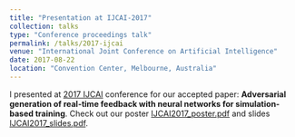 ```yaml
---
title: "Presentation at IJCAI-2017"
collection: talks
type: "Conference proceedings talk"
permalink: /talks/2017-ijcai
venue: "International Joint Conference on Artificial Intelligence"
date: 2017-08-22
location: "Convention Center, Melbourne, Australia"
---
```

I presented at [2017 IJCAI](https://ijcai-17.org/) conference for our accepted paper: **Adversarial generation of real-time feedback with neural networks for simulation-based training**. Check out our poster [IJCAI2017_poster.pdf](/files/IJCAI2017_poster.pdf) and slides [IJCAI2017_slides.pdf](/files/IJCAI2017_slides.pdf).
